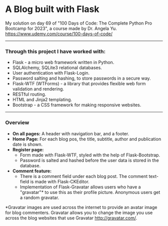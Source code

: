 # A Blog built with Flask

My solution on day 69 of "100 Days of Code: The Complete Python Pro Bootcamp for 2023", 
a course made by Dr. Angela Yu. https://www.udemy.com/course/100-days-of-code/

---

### Through this project I have worked with:

- Flask - a micro web framework written in Python.
- SQLAlchemy, SQLite3 relational databases.
- User authentication with Flask-Login.
- Password salting and hashing, to store passwords in a secure way.
- Flask-WTF (WTForms) - a library that provides flexible web form validation and rendering.
- RESTful routing.
- HTML and Jinja2 templating.
- Bootstrap - a CSS framework for making responsive websites.

---

### Overview
- **On all pages:** A header with navigation bar, and a footer.
- **Home Page:** For each blog pos, the title, subtitle, author and publication date is shown.
- **Register page:** 
  - Form made with Flask-WTF, styled with the help of Flask-Bootstrap.
  - Password is salted and hashed before the user data is stored in the database.
- **Comment feature:** 
  - There is a comment field under each blog post. The comment text-field is made with Flask-CKEditor.
  - Implementation of Flask-Gravatar allows users who have a "gravatar"* to use this as their profile picture. Anonymous users get a random gravatar.
 
 *Gravatar images are used across the internet to provide an avatar image for blog commenters. Gravatar allows 
  you to change the image you use across the blog websites that use Gravatar http://gravatar.com/.

